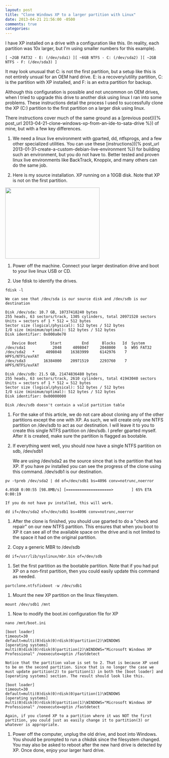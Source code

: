 ```yaml
---
layout: post
title: "Clone Windows XP to a larger partition with Linux"
date: 2013-04-21 21:56:00 -0500
comments: true
categories: 
---
```


I have XP installed on a drive with a configuration like this. (In reality, each partition was 10x larger, but I'm using smaller numbers for this example).

```
[ ~2GB FAT32 - E: (/dev/sda1) ][ ~6GB NTFS - C: (/dev/sda2) ][ ~2GB NTFS - F: (/dev/sda3) ]
```

It may look unusual that C: is not the first partition, but a setup like this is not entirely unsual for an OEM hard drive. E: is a recovery/utility partition, C: is the partition with XP installed, and F: is an extra partition for backup.

Although this configuration is possible and not uncommon on OEM drives, when I tried to upgrade this drive to another disk using linux I ran into some problems. These instructions detail the process I used to successfully clone the XP (C:) partition to the first partition on a larger disk using linux.

<!--more-->

There instructions cover much of the same ground as a [previous post]({% post_url 2013-04-21-clone-windows-xp-from-an-ide-to-sata-drive %}) of mine, but with a few key differences.

1. We need a linux live environment with gparted, dd, ntfsprogs, and a few other specialized utilities. You can use these [instructions]({% post_url 2013-01-31-create-a-custom-debian-live-environment %}) for building such an environment, but you do not have to. Better tested and proven linux live environments like BackTrack, Knoppix, and many others can do the same job.

1. Here is my source installation. XP running on a 10GB disk. Note that XP is not on the first partition.

<img src="/downloads/xp-300x225.png" width=300 height=225 >

1. Power off the machine. Connect your larger destination drive and boot to your live linux USB or CD.

1. Use fdisk to identify the drives.

```
fdisk -l
```

    We can see that /dev/sda is our source disk and /dev/sdb is our destination

```
Disk /dev/sda: 10.7 GB, 10737418240 bytes
255 heads, 63 sectors/track, 1305 cylinders, total 20971520 sectors
Units = sectors of 1 * 512 = 512 bytes
Sector size (logical/physical): 512 bytes / 512 bytes
I/O size (minimum/optimal): 512 bytes / 512 bytes
Disk identifier: 0x000a0e70

   Device Boot      Start         End      Blocks   Id  System
/dev/sda1            2048     4098047     2048000    b  W95 FAT32
/dev/sda2   *     4098048    16383999     6142976    7  HPFS/NTFS/exFAT
/dev/sda3        16384000    20971519     2293760    7  HPFS/NTFS/exFAT

Disk /dev/sdb: 21.5 GB, 21474836480 bytes
255 heads, 63 sectors/track, 2610 cylinders, total 41943040 sectors
Units = sectors of 1 * 512 = 512 bytes
Sector size (logical/physical): 512 bytes / 512 bytes
I/O size (minimum/optimal): 512 bytes / 512 bytes
Disk identifier: 0x00000000

Disk /dev/sdb doesn't contain a valid partition table
```

1. For the sake of this article, we do not care about cloning any of the other partitions except the one with XP. As such, we will create only one NTFS partition on /dev/sdb to act as our destination. I will leave it to you to create this single NTFS partition on /dev/sdb. I prefer gparted myself. After it is created, make sure the partition is flagged as bootable.

1. If everything went well, you should now have a single NTFS partition on sdb, /dev/sdb1

    We are using /dev/sda2 as the source since that is the partition that has XP. If you have pv installed you can see the progress of the clone using this command. /dev/sdb1 is our destination.

```
pv -tpreb /dev/sda2 | dd of=/dev/sdb1 bs=4096 conv=notrunc,noerror
```

```
4.05GB 0:00:55 [98.8MB/s] [====================>        ] 65% ETA 0:00:19
```

    If you do not have pv installed, this will work.

```
dd if=/dev/sda2 of=/dev/sdb1 bs=4096 conv=notrunc,noerror
```

1. After the clone is finished, you should use gparted to do a "check and repair" on our new NTFS partition. This ensures that when you boot to XP it can see all of the available space on the drive and is not limited to the space it had on the original partition.

1. Copy a generic MBR to /dev/sdb

```
dd if=/usr/lib/syslinux/mbr.bin of=/dev/sdb
```

1. Set the first partition as the bootable partition. Note that if you had put XP on a non-first partition, then you could easily update this command as needed.

```
partclone.ntfsfixboot -w /dev/sdb1
```

1. Mount the new XP partition on the linux filesystem.

```
mount /dev/sdb1 /mnt
```

1. Now to modify the boot.ini configuration file for XP

```
nano /mnt/boot.ini
```

```
[boot loader]
timeout=30
default=multi(0)disk(0)rdisk(0)partition(2)\WINDOWS
[operating systems]
multi(0)disk(0)rdisk(0)partition(2)\WINDOWS="Microsoft Windows XP Professional" /noexecute=optin /fastdetect
```

    Notice that the partition value is set to 2. That is because XP used to be on the second partition. Since that is no longer the case we must update partition(2) to partition(1) in both the [boot loader] and [operating systems] section. The result should look like this.

```
[boot loader]
timeout=30
default=multi(0)disk(0)rdisk(0)partition(1)\WINDOWS
[operating systems]
multi(0)disk(0)rdisk(0)partition(1)\WINDOWS="Microsoft Windows XP Professional" /noexecute=optin /fastdetect
```

    Again, if you cloned XP to a partition where it was NOT the first partition, you could just as easily change it to partition(3) or whatever is appropriate.

1. Power off the computer, unplug the old drive, and boot into Windows. You should be prompted to run a chkdsk since the filesystem changed. You may also be asked to reboot after the new hard drive is detected by XP. Once done, enjoy your larger hard drive.


